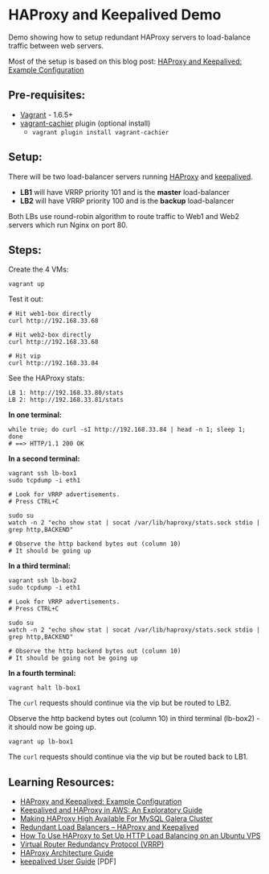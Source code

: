 HAProxy and Keepalived Demo
===========================

Demo showing how to setup redundant HAProxy servers to load-balance traffic between web servers.

Most of the setup is based on this blog post: [HAProxy and Keepalived: Example Configuration](http://andyleonard.com/2011/02/01/haproxy-and-keepalived-example-configuration/)

Pre-requisites:
---------------

* [Vagrant](https://www.vagrantup.com/) - 1.6.5+
* [vagrant-cachier](https://github.com/fgrehm/vagrant-cachier) plugin (optional install)
  * `vagrant plugin install vagrant-cachier`

Setup:
------

There will be two load-balancer servers running [HAProxy](http://www.haproxy.org/) and [keepalived](http://keepalived.org/).

* **LB1** will have VRRP priority 101 and is the **master** load-balancer
* **LB2** will have VRRP priority 100 and is the **backup** load-balancer

Both LBs use round-robin algorithm to route traffic to Web1 and Web2 servers which run Nginx on port 80.

Steps:
-----

Create the 4 VMs:

    vagrant up

Test it out:

    # Hit web1-box directly
    curl http://192.168.33.68

    # Hit web2-box directly
    curl http://192.168.33.68

    # Hit vip
    curl http://192.168.33.84

See the HAProxy stats:

    LB 1: http://192.168.33.80/stats
    LB 2: http://192.168.33.81/stats

**In one terminal:**

    while true; do curl -sI http://192.168.33.84 | head -n 1; sleep 1; done
    # ==> HTTP/1.1 200 OK

**In a second terminal:**

    vagrant ssh lb-box1
    sudo tcpdump -i eth1

    # Look for VRRP advertisements.
    # Press CTRL+C

    sudo su
    watch -n 2 "echo show stat | socat /var/lib/haproxy/stats.sock stdio | grep http,BACKEND"

    # Observe the http backend bytes out (column 10)
    # It should be going up

**In a third terminal:**

    vagrant ssh lb-box2
    sudo tcpdump -i eth1

    # Look for VRRP advertisements.
    # Press CTRL+C

    sudo su
    watch -n 2 "echo show stat | socat /var/lib/haproxy/stats.sock stdio | grep http,BACKEND"

    # Observe the http backend bytes out (column 10)
    # It should be going not be going up

**In a fourth terminal:**

    vagrant halt lb-box1

The `curl` requests should continue via the vip but be routed to LB2.

Observe the http backend bytes out (column 10) in third terminal (lb-box2) - it should now be going up.

    vagrant up lb-box1

The `curl` requests should continue via the vip but be routed back to LB1.

Learning Resources:
-------------------

* [HAProxy and Keepalived: Example Configuration](http://andyleonard.com/2011/02/01/haproxy-and-keepalived-example-configuration/)
* [Keepalived and HAProxy in AWS: An Exploratory Guide]( https://blog.logentries.com/2014/12/keepalived-and-haproxy-in-aws-an-exploratory-guide/)
* [Making HAProxy High Available For MySQL Galera Cluster](http://www.fromdual.com/making-haproxy-high-available-for-mysql-galera-cluster)
* [Redundant Load Balancers – HAProxy and Keepalived](http://behindtheracks.com/2014/04/redundant-load-balancers-haproxy-and-keepalived/)
* [How To Use HAProxy to Set Up HTTP Load Balancing on an Ubuntu VPS]( https://www.digitalocean.com/community/tutorials/how-to-use-haproxy-to-set-up-http-load-balancing-on-an-ubuntu-vps)
* [Virtual Router Redundancy Protocol (VRRP)](http://en.wikipedia.org/wiki/Virtual_Router_Redundancy_Protocol)
* [HAProxy Architecture  Guide](http://www.haproxy.org/download/1.3/doc/architecture.txt)
* [keepalived User Guide](http://www.keepalived.org/pdf/UserGuide.pdf) [PDF]
